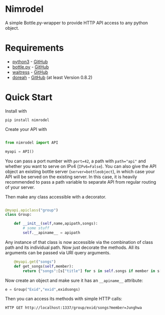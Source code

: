 # Nimrodel

A simple Bottle.py-wrapper to provide HTTP API access to any python object.

# Requirements

* [python3](https://www.python.org/) - [GitHub](https://github.com/python/cpython)
* [bottle.py](https://bottlepy.org/) - [GitHub](https://github.com/bottlepy/bottle)
* [waitress](https://docs.pylonsproject.org/projects/waitress/) - [GitHub](https://github.com/Pylons/waitress)
* [doreah](https://pypi.org/project/doreah/) - [GitHub](https://github.com/krateng/doreah) (at least Version 0.8.2)

# Quick Start

Install with

```
pip install nimrodel
```

Create your API with

```python

from nimrodel import API

myapi = API()
```

You can pass a port number with `port=42`, a path with `path="api"` and whether you want to serve on IPv4 (`IPv6=False`).
You can also give the API object an existing bottle server (`server=bottleobject`), in which case your API will be served on the existing server. In this case, it is heavily recommended to pass a path variable to separate API from regular routing of your server.


Then make any class  accessible with a decorator.

```python

@myapi.apiclass("group")
class Group:

	def __init__(self,name,apipath,songs):
		# some stuff
		self.__apiname__ = apipath
```

Any instance of that class is now accessible via the combination of class path and its individual path. Now just decorate the methods. All its arguments can be passed via URI query arguments.

```python
	@myapi.get("songs")
	def get_songs(self,member):
		return {"songs":[s["title"] for s in self.songs if member in s["performers"]]}
```

Now create an object and make sure it has an `__apiname__` attribute:

```python
e = Group("Exid","exid",exidsongs)
```

Then you can access its methods with simple HTTP calls:


	HTTP GET http://localhost:1337/group/exid/songs?member=Junghwa
